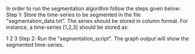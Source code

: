 In order to run the segmentation algorithm follow the steps given below:
Step 1: Store the time-series to be segmented in the file "segmentation_data.txt". The series should be stored in column format. For instance, a time-series [1,2,3] should be stored as:

1
2
3
Step 2: Run the "segmentation_script". The graph output will show the segmented time-series.


